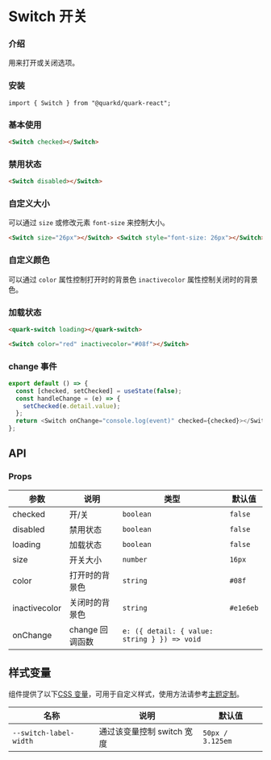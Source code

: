 # Switch 开关

### 介绍

用来打开或关闭选项。

### 安装

```tsx
import { Switch } from "@quarkd/quark-react";
```

### 基本使用

```html
<Switch checked></Switch>
```

### 禁用状态

```html
<Switch disabled></Switch>
```

### 自定义大小

可以通过 `size` 或修改元素 `font-size` 来控制大小。

```html
<Switch size="26px"></Switch> <Switch style="font-size: 26px"></Switch>
```

### 自定义颜色

可以通过 `color` 属性控制打开时的背景色 `inactivecolor` 属性控制关闭时的背景色。

### 加载状态

```html
<quark-switch loading></quark-switch>
```

```html
<Switch color="red" inactivecolor="#08f"></Switch>
```

### change 事件

```js
export default () => {
  const [checked, setChecked] = useState(false);
  const handleChange = (e) => {
    setChecked(e.detail.value);
  };
  return <Switch onChange="console.log(event)" checked={checked}></Switch>;
};
```

## API

### Props

| 参数     | 说明            | 类型               | 默认值  |
| -------- | --------------- | ---------------- | ------- |
| checked  | 开/关           | `boolean`         | `false` |
| disabled | 禁用状态         | `boolean`         | `false` |
| loading  | 加载状态         | `boolean`         | `false` |
| size     | 开关大小         | `number`          | `16px ` |
| color    | 打开时的背景色    | `string`          | `#08f`  |
| inactivecolor   | 关闭时的背景色     | `string`  | `#e1e6eb`  |
| onChange | change 回调函数 | `e: ({ detail: { value: string } }) => void` |

## 样式变量

组件提供了以下[CSS 变量](https://developer.mozilla.org/zh-CN/docs/Web/CSS/Using_CSS_custom_properties)，可用于自定义样式，使用方法请参考[主题定制](#/zh-CN/guide/theme)。

| 名称                   | 说明                       | 默认值           |
| ---------------------- | -------------------------- | ---------------- |
| `--switch-label-width` | 通过该变量控制 switch 宽度 | `50px / 3.125em` |
